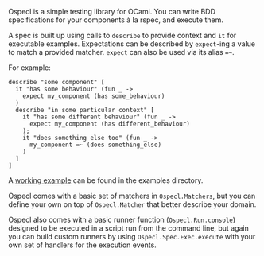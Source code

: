 Ospecl is a simple testing library for OCaml. You can write BDD specifications for your components à la rspec, and execute them.

A spec is built up using calls to `describe` to provide context and `it` for executable examples. Expectations can be described by `expect`-ing a value to match a provided matcher. `expect` can also be used via its alias `=~`.

For example:

    describe "some component" [
      it "has some behaviour" (fun _ ->
        expect my_component (has some_behaviour)
      )
      describe "in some particular context" [
        it "has some different behaviour" (fun _ ->
          expect my_component (has different_behaviour)
        );
        it "does something else too" (fun _ ->
          my_component =~ (does something_else)
        )
      ]
    ]

A [working example](https://github.com/rapha/Ospecl/blob/master/examples/account_spec.ml) can be found in the examples directory.

Ospecl comes with a basic set of matchers in `Ospecl.Matchers`, but you can define your own on top of `Ospecl.Matcher` that better describe your domain.

Ospecl also comes with a basic runner function (`Ospecl.Run.console`) designed to be executed in a script run from the command line, but again you can build custom runners by using `Ospecl.Spec.Exec.execute` with your own set of handlers for the execution events.
